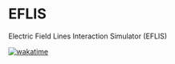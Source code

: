 # EFLIS
 Electric Field Lines Interaction Simulator (EFLIS)

 [![wakatime](https://wakatime.com/badge/user/fe618c34-bdc5-4845-8c3a-51fc621d5fcd/project/747c2daf-ba64-4f09-b792-a69ef49198cb.svg)](https://wakatime.com/badge/user/fe618c34-bdc5-4845-8c3a-51fc621d5fcd/project/747c2daf-ba64-4f09-b792-a69ef49198cb)
